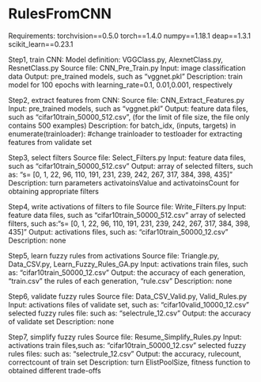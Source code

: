 # RulesFromCNN
Requirements:
torchvision==0.5.0
torch==1.4.0
numpy==1.18.1
deap==1.3.1
scikit_learn==0.23.1

Step1, train CNN:
Model definition:	VGGClass.py, AlexnetClass.py, ResnetClass.py
Source file:		CNN_Pre_Train.py
Input:				image classification data
Output:				pre_trained models, such as “vggnet.pkl”
Description:	    train model for 100 epochs with learning_rate=0.1, 0.01,0.001, respectively

Step2, extract features from CNN:
Source file:		CNN_Extract_Features.py
Input:				pre_trained models, such as “vggnet.pkl”
Output:				feature data files, such as “cifar10train_50000_512.csv”, (for the limit of file size, the file only contains 500 examples)
Description:	for batch_idx, (inputs, targets) in enumerate(trainloader):   #change trainloader to testloader for extracting features from validate set

Step3, select filters
Source file:		Select_Filters.py
Input:				feature data files, such as “cifar10train_50000_512.csv”
Output:				array of selected filters, such as: “s= [0, 1, 22, 96, 110, 191, 231, 239, 242, 267, 317, 384, 398, 435]”
Description:	turn parameters activatoinsValue and activatoinsCount for obtaining appropriate filters

Step4, write activations of filters to file
Source file:	Write_Filters.py
Input:			feature data files, such as “cifar10train_50000_512.csv”
				array of selected filters, such as:“s= [0, 1, 22, 96, 110, 191, 231, 239, 242, 267, 317, 384, 398, 435]”
Output:			activations files, such as: “cifar10train_50000_12.csv”
Description:	none

Step5, learn fuzzy rules from activations
Source file:		Triangle.py, Data_CSV.py, Learn_Fuzzy_Rules_GA.py
Input:				activations train files, such as: “cifar10train_50000_12.csv”
Output:				the accuracy of each generation, “train.csv”
					the rules of each generation, “rule.csv”
Description:	none

Step6, validate fuzzy rules 
Source file:		Data_CSV_Valid.py, Valid_Rules.py
Input:				activations files of validate set, such as: “cifar10valid_10000_12.csv”
                    selected fuzzy rules file: such as: “selectrule_12.csv”
Output:				the accuracy of validate set
Description:	none

Step7, simplify fuzzy rules 
Source file:		Resume_Simplify_Rules.py
Input:				activations train files,such as: “cifar10train_50000_12.csv” selected fuzzy rules files: such as: “selectrule_12.csv”
Output:				the accuracy, rulecount, correctcount of train set
Description:	turn ElistPoolSize, fitness function to obtained different trade-offs 
